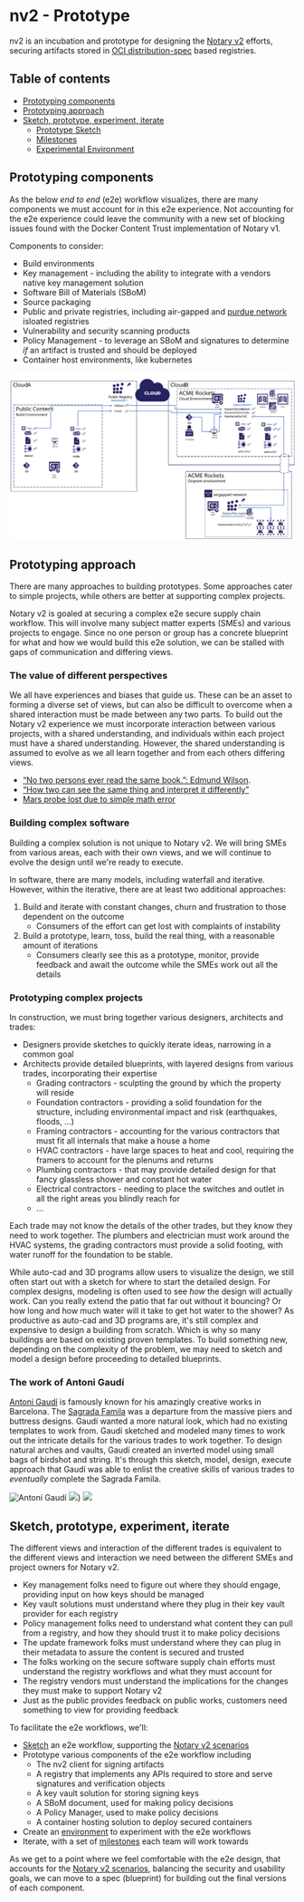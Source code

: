 # nv2 - Prototype

nv2 is an incubation and prototype for designing the [Notary v2][notaryv2] efforts, securing artifacts stored in [OCI distribution-spec][oci-distribution] based registries.

## Table of contents

- [Prototyping components](#prototyping-components)
- [Prototyping approach](#prototyping-approach)
- [Sketch, prototype, experiment, iterate](#sketch-prototype-experiment-iterate)
  - [Prototype Sketch](.sketch.md)
  - [Milestones](./milestones.md)
  - [Experimental Environment](./experimental-environment.md)

## Prototyping components

As the below _end to end_ (e2e) workflow visualizes, there are many components we must account for in this e2e experience. Not accounting for the e2e experience could leave the community with a new set of blocking issues found with the Docker Content Trust implementation of Notary v1.

Components to consider:

- Build environments
- Key management - including the ability to integrate with a vendors native key management solution
- Software Bill of Materials (SBoM)
- Source packaging
- Public and private registries, including air-gapped and [purdue network][purdue-network] isloated registries
- Vulnerability and security scanning products
- Policy Management - to leverage an SBoM and signatures to determine _if_ an artifact is trusted and should be deployed
- Container host environments, like kubernetes

![Notary v2 e2e workflow](media/notary-e2e-scenarios.svg)

## Prototyping approach

There are many approaches to building prototypes. Some approaches cater to simple projects, while others are better at supporting complex projects.

Notary v2 is goaled at securing a complex e2e secure supply chain workflow. This will involve many subject matter experts (SMEs) and various projects to engage. Since no one person or group has a concrete blueprint for what and how we would build this e2e solution, we can be stalled with gaps of communication and differing views.

### The value of different perspectives

We all have experiences and biases that guide us. These can be an asset to forming a diverse set of views, but can also be difficult to overcome when a shared interaction must be made between any two parts. To build out the Notary v2 experience we must incorporate interaction between various projects, with a shared understanding, and individuals within each project must have a shared understanding. However, the shared understanding is assumed to evolve as we all learn together and from each others differing views.

- [“No two persons ever read the same book.”: Edmund Wilson](https://www.goodreads.com/quotes/23977-no-two-persons-ever-read-the-same-book).
- [“How two can see the same thing and interpret it differently”](https://jenalynalbia.wordpress.com/2017/01/11/explain-how-two-can-see-the-same-thing-and-interpret-it-differently/)
- [Mars probe lost due to simple math error](https://www.latimes.com/archives/la-xpm-1999-oct-01-mn-17288-story.html)

### Building complex software

Building a complex solution is not unique to Notary v2. We will bring SMEs from various areas, each with their own views, and we will continue to evolve the design until we're ready to execute. 

In software, there are many models, including waterfall and iterative. However, within the iterative, there are at least two additional approaches:

1. Build and iterate with constant changes, churn and frustration to those dependent on the outcome
    - Consumers of the effort can get lost with complaints of instability
1. Build a prototype, learn, toss, build the real thing, with a reasonable amount of iterations
    - Consumers clearly see this as a prototype, monitor, provide feedback and await the outcome while the SMEs work out all the details

### Prototyping complex projects

In construction, we must bring together various designers, architects and trades:

- Designers provide sketches to quickly iterate ideas, narrowing in a common goal
- Architects provide detailed blueprints, with layered designs from various trades, incorporating their expertise
  - Grading contractors - sculpting the ground by which the property will reside
  - Foundation contractors - providing a solid foundation for the structure, including environmental impact and risk (earthquakes, floods, ...)
  - Framing contractors - accounting for the various contractors that must fit all internals that make a house a home
  - HVAC contractors - have large spaces to heat and cool, requiring the framers to account for the plenums and returns
  - Plumbing contractors - that may provide detailed design for that fancy glassless shower and constant hot water
  - Electrical contractors - needing to place the switches and outlet in all the right areas you blindly reach for
  - ...

Each trade may not know the details of the other trades, but they know they need to work together. The plumbers and electrician must work around the HVAC systems, the grading contractors must provide a solid footing, with water runoff for the foundation to be stable.

While auto-cad and 3D programs allow users to visualize the design, we still often start out with a sketch for where to start the detailed design. For complex designs, modeling is often used to see _how_ the design will actually work. Can you really extend the patio that far out without it bouncing? Or how long and how much water will it take to get hot water to the shower? As productive as auto-cad and 3D programs are, it's still complex and expensive to design a building from scratch. Which is why so many buildings are based on existing proven templates. To build something new, depending on the complexity of the problem, we may need to sketch and model a design before proceeding to detailed blueprints.

### The work of Antoni Gaudí

[Antoni Gaudí](https://en.wikipedia.org/wiki/Antoni_Gaud%C3%AD) is famously known for his amazingly creative works in Barcelona. The [Sagrada Famila](https://simple.wikipedia.org/wiki/Sagrada_Fam%C3%ADlia) was a departure from the massive piers and buttress designs. Gaudí wanted a more natural look, which had no existing templates to work from. Gaudí sketched and modeled many times to work out the intricate details for the various trades to work together. To design natural arches and vaults, Gaudí created an inverted model using small bags of birdshot and string. It's through this sketch, model, design, execute approach that Gaudí was able to enlist the creative skills of various trades to _eventually_ complete the Sagrada Famila.

![Antoni Gaudí](https://upload.wikimedia.org/wikipedia/commons/thumb/7/72/Antoni_Gaudi_1878.jpg/176px-Antoni_Gaudi_1878.jpg)
<img src=https://upload.wikimedia.org/wikipedia/commons/thumb/f/fa/Maqueta_funicular.jpg/800px-Maqueta_funicular.jpg width=200>)
<img src=https://upload.wikimedia.org/wikipedia/commons/a/ab/Gaud%C3%AD-_Martorell-_Catedral_BCN_%281887%29.jpg width=200>

## Sketch, prototype, experiment, iterate

The different views and interaction of the different trades is equivalent to the different views and interaction we need between the different SMEs and project owners for Notary v2.

- Key management folks need to figure out where they should engage, providing input on how keys should be managed
- Key vault solutions must understand where they plug in their key vault provider for each registry
- Policy management folks need to understand what content they can pull from a registry, and how they should trust it to make policy decisions
- The update framework folks must understand where they can plug in their metadata to assure the content is secured and trusted
- The folks working on the secure software supply chain efforts must understand the registry workflows and what they must account for
- The registry vendors must understand the implications for the changes they must make to support Notary v2
- Just as the public provides feedback on public works, customers need something to view for providing feedback

To facilitate the e2e workflows, we'll:

- [Sketch](./sketch.md) an e2e workflow, supporting the [Notary v2 scenarios][nv2-scenarios]
- Prototype various components of the e2e workflow including
  - The nv2 client for signing artifacts
  - A registry that implements any APIs required to store and serve signatures and verification objects
  - A key vault solution for storing signing keys
  - A SBoM document, used for making policy decisions
  - A Policy Manager, used to make policy decisions
  - A container hosting solution to deploy secured containers
- Create an [environment](./experimental-environment.md) to experiment with the e2e workflows
- Iterate, with a set of [milestones](./milestones.md) each team will work towards

As we get to a point where we feel comfortable with the e2e design, that accounts for the [Notary v2 scenarios][nv2-scenarios], balancing the security and usability goals, we can move to a spec (blueprint) for building out the final versions of each component.

[notaryv2]:             http://github.com/notaryproject/
[oci-distribution]:     https://github.com/opencontainers/distribution-spec
[oci-image]:            https://github.com/opencontainers/image-spec
[purdue-network]:       https://en.wikipedia.org/wiki/Purdue_Enterprise_Reference_Architecture
[nv2-scenarios]:        https://github.com/notaryproject/requirements/blob/master/scenarios.md
